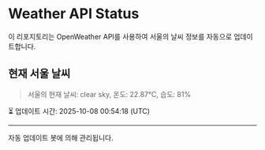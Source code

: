 
# Weather API Status

이 리포지토리는 OpenWeather API를 사용하여 서울의 날씨 정보를 자동으로 업데이트합니다.

## 현재 서울 날씨
> 서울의 현재 날씨: clear sky, 온도: 22.87°C, 습도: 81%

⏳ 업데이트 시간: 2025-10-08 00:54:18 (UTC)

---
자동 업데이트 봇에 의해 관리됩니다.
